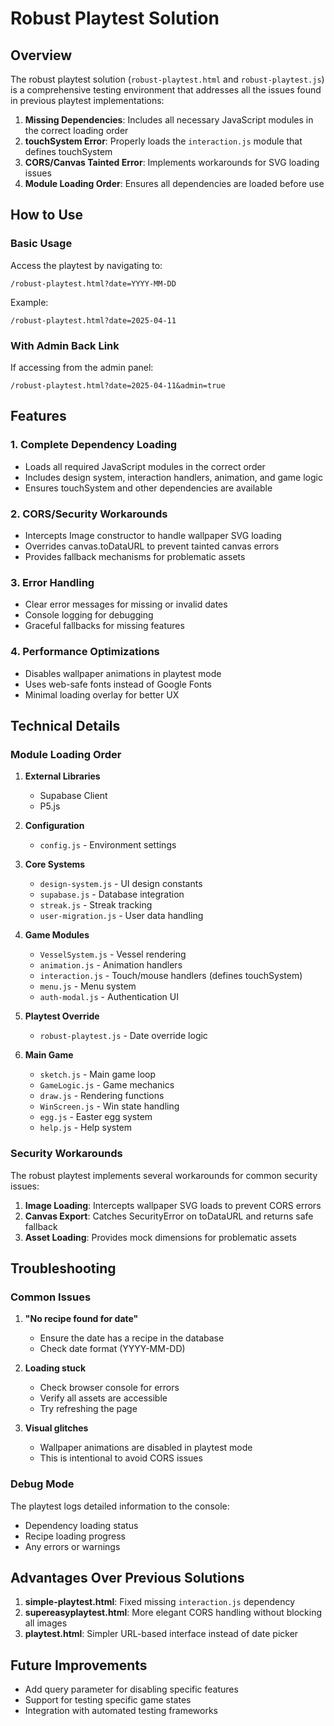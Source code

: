 # Robust Playtest Solution

## Overview

The robust playtest solution (`robust-playtest.html` and `robust-playtest.js`) is a comprehensive testing environment that addresses all the issues found in previous playtest implementations:

1. **Missing Dependencies**: Includes all necessary JavaScript modules in the correct loading order
2. **touchSystem Error**: Properly loads the `interaction.js` module that defines touchSystem
3. **CORS/Canvas Tainted Error**: Implements workarounds for SVG loading issues
4. **Module Loading Order**: Ensures all dependencies are loaded before use

## How to Use

### Basic Usage

Access the playtest by navigating to:
```
/robust-playtest.html?date=YYYY-MM-DD
```

Example:
```
/robust-playtest.html?date=2025-04-11
```

### With Admin Back Link

If accessing from the admin panel:
```
/robust-playtest.html?date=2025-04-11&admin=true
```

## Features

### 1. Complete Dependency Loading
- Loads all required JavaScript modules in the correct order
- Includes design system, interaction handlers, animation, and game logic
- Ensures touchSystem and other dependencies are available

### 2. CORS/Security Workarounds
- Intercepts Image constructor to handle wallpaper SVG loading
- Overrides canvas.toDataURL to prevent tainted canvas errors
- Provides fallback mechanisms for problematic assets

### 3. Error Handling
- Clear error messages for missing or invalid dates
- Console logging for debugging
- Graceful fallbacks for missing features

### 4. Performance Optimizations
- Disables wallpaper animations in playtest mode
- Uses web-safe fonts instead of Google Fonts
- Minimal loading overlay for better UX

## Technical Details

### Module Loading Order

1. **External Libraries**
   - Supabase Client
   - P5.js

2. **Configuration**
   - `config.js` - Environment settings

3. **Core Systems**
   - `design-system.js` - UI design constants
   - `supabase.js` - Database integration
   - `streak.js` - Streak tracking
   - `user-migration.js` - User data handling

4. **Game Modules**
   - `VesselSystem.js` - Vessel rendering
   - `animation.js` - Animation handlers
   - `interaction.js` - Touch/mouse handlers (defines touchSystem)
   - `menu.js` - Menu system
   - `auth-modal.js` - Authentication UI

5. **Playtest Override**
   - `robust-playtest.js` - Date override logic

6. **Main Game**
   - `sketch.js` - Main game loop
   - `GameLogic.js` - Game mechanics
   - `draw.js` - Rendering functions
   - `WinScreen.js` - Win state handling
   - `egg.js` - Easter egg system
   - `help.js` - Help system

### Security Workarounds

The robust playtest implements several workarounds for common security issues:

1. **Image Loading**: Intercepts wallpaper SVG loads to prevent CORS errors
2. **Canvas Export**: Catches SecurityError on toDataURL and returns safe fallback
3. **Asset Loading**: Provides mock dimensions for problematic assets

## Troubleshooting

### Common Issues

1. **"No recipe found for date"**
   - Ensure the date has a recipe in the database
   - Check date format (YYYY-MM-DD)

2. **Loading stuck**
   - Check browser console for errors
   - Verify all assets are accessible
   - Try refreshing the page

3. **Visual glitches**
   - Wallpaper animations are disabled in playtest mode
   - This is intentional to avoid CORS issues

### Debug Mode

The playtest logs detailed information to the console:
- Dependency loading status
- Recipe loading progress
- Any errors or warnings

## Advantages Over Previous Solutions

1. **simple-playtest.html**: Fixed missing `interaction.js` dependency
2. **supereasyplaytest.html**: More elegant CORS handling without blocking all images
3. **playtest.html**: Simpler URL-based interface instead of date picker

## Future Improvements

- Add query parameter for disabling specific features
- Support for testing specific game states
- Integration with automated testing frameworks